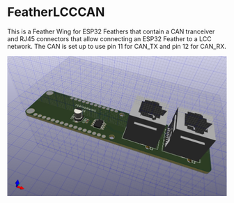 # FeatherLCCCAN

This is a Feather Wing for ESP32 Feathers that contain a CAN tranceiver and 
RJ45 connectors that allow connecting an ESP32 Feather to a LCC network.  The
CAN is set up to use pin 11 for CAN_TX and pin 12 for CAN_RX.

![FeatherLCCCAN](https://github.com/RobertPHeller/FeatherLCCCAN/blob/main/FeatherLCCCAN.png?raw=true)

